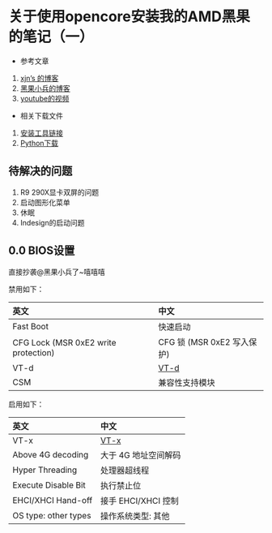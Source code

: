 # 关于使用opencore安装我的AMD黑果的笔记（一）

* 参考文章
  
1. [xjn’s 的博客](https://blog.xjn819.com/)
2. [黑果小兵的博客](https://blog.daliansky.net/)
3. [youtube的视频](https://www.youtube.com/watch?v=QtvDRDqgolc&t=275s)

* 相关下载文件

1. [安装工具链接](https://mega.nz/#!8ox3SYAJ!RYPlgtSDiT6pBWlrLw6vCle_zh_9DAwIj9yrxKUWZGY)
2. [Python下载](https://www.python.org/downloads/)

## 待解决的问题

1. R9 290X显卡双屏的问题
2. 启动图形化菜单
3. 休眠
4. Indesign的启动问题

## 0.0 BIOS设置

直接抄袭@黑果小兵了~嘻嘻嘻

禁用如下：

| 英文                                 | 中文                                                     |
| :----------------------------------- | :------------------------------------------------------- |
| Fast Boot                            | 快速启动                                                 |
| CFG Lock (MSR 0xE2 write protection) | CFG 锁 (MSR 0xE2 写入保护)                               |
| VT-d                                 | [VT-d](https://zhidao.baidu.com/question/495526512.html) |
| CSM                                  | 兼容性支持模块                                           |

启用如下：

| 英文                 | 中文                                                     |
| :------------------- | :------------------------------------------------------- |
| VT-x                 | [VT-x](https://zhidao.baidu.com/question/495526512.html) |
| Above 4G decoding    | 大于 4G 地址空间解码                                     |
| Hyper Threading      | 处理器超线程                                             |
| Execute Disable Bit  | 执行禁止位                                               |
| EHCI/XHCI Hand-off   | 接手 EHCI/XHCI 控制                                      |
| OS type: other types | 操作系统类型: 其他                                       |
